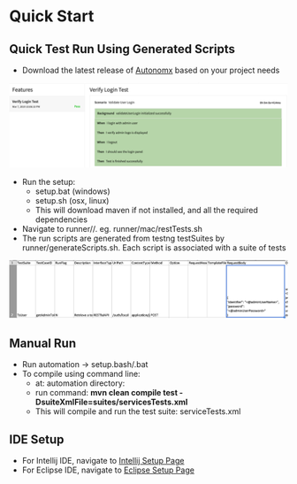 # Quick Start

## Quick Test Run Using Generated Scripts

* Download the latest release of [Autonomx](https://github.com/autonomx/Autonomx/releases) based on your project needs

![choose the platform to test](.gitbook/assets/image%20%2878%29.png)

* Run the setup: 
  * setup.bat \(windows\)
  * setup.sh \(osx, linux\)
  * This will download maven if not installed, and all the required dependencies
* Navigate to runner//. eg. runner/mac/restTests.sh
* The run scripts are generated from testng testSuites by runner/generateScripts.sh. Each script is associated with a suite of tests

![](.gitbook/assets/image%20%2890%29.png)

## Manual Run

* Run automation -&gt; setup.bash/.bat
* To compile using command line:
  * at: automation directory:
  * run command: **mvn clean compile test -DsuiteXmlFile=suites/servicesTests.xml**
  * This will compile and run the test suite: serviceTests.xml

## IDE Setup

* For Intellij IDE, navigate to [Intellij Setup Page](https://docs.autonomx.io/getting-started/ide/intellij)
* For Eclipse IDE, navigate to [Eclipse Setup Page](https://docs.autonomx.io/getting-started/ide/eclipse)



